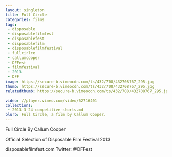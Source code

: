 ```yaml
---
layout: singleton
title: Full Circle
categories: films
tags:
 - disposable
 - disposablefilmfest
 - disposablefest
 - disposablefilm
 - disposablefilmfestival
 - fullcirlce
 - callumcooper
 - DFFest
 - filmfestival
 - 2013
 - DFF
image: https://secure-b.vimeocdn.com/ts/432/708/432708767_295.jpg
thumb: https://secure-b.vimeocdn.com/ts/432/708/432708767_295.jpg
relatedthumb: https://secure-b.vimeocdn.com/ts/432/708/432708767_295.jpg

video: //player.vimeo.com/video/62716401
collections:
 - 2013-3-24-competitive-shorts.md
blurb: Full Circle, a film by Callum Cooper.
---
```


Full Circle
By Callum Cooper

Official Selection of Disposable Film Festival 2013

disposablefilmfest.com
Twitter: @DFFest